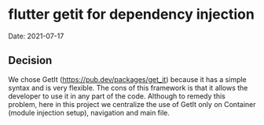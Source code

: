 # flutter getit for dependency injection

Date: 2021-07-17

## Decision

We chose GetIt (https://pub.dev/packages/get_it) because it has a simple syntax and is very flexible. The cons of this framework is that it allows the developer to use it in any part of the code. Although to remedy this problem, here in this project we centralize the use of GetIt only on Container (module injection setup), navigation and main file.